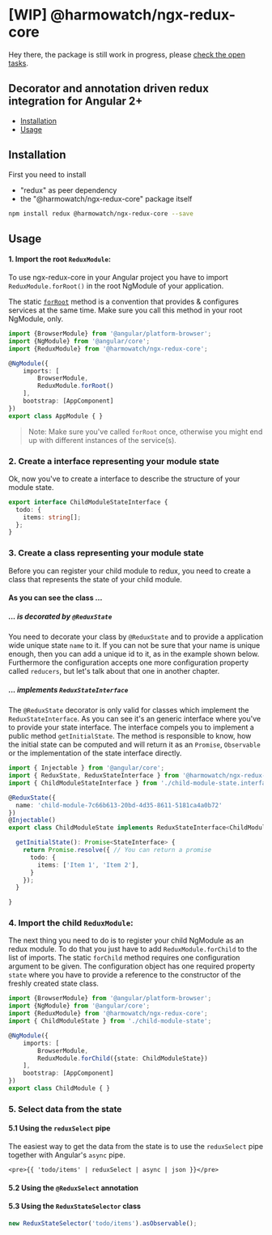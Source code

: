 # [WIP] @harmowatch/ngx-redux-core

Hey there, the package is still work in progress, please [check the open tasks](https://github.com/HarmoWatch/ngx-redux/projects/1).

## Decorator and annotation driven redux integration for Angular 2+

* [Installation](#installation)
* [Usage](#usage)

## Installation

First you need to install

- "redux" as peer dependency
- the "@harmowatch/ngx-redux-core" package itself

```sh
npm install redux @harmowatch/ngx-redux-core --save
```

## Usage

#### 1. Import the root `ReduxModule`:

To use ngx-redux-core in your Angular project you have to import `ReduxModule.forRoot()` in the root NgModule of your
application.

The static [`forRoot`](https://angular.io/docs/ts/latest/guide/ngmodule.html#!#core-for-root) method is a convention
that provides & configures services at the same time. Make sure you call this method in your root NgModule, only.

```ts
import {BrowserModule} from '@angular/platform-browser';
import {NgModule} from '@angular/core';
import {ReduxModule} from '@harmowatch/ngx-redux-core';

@NgModule({
    imports: [
        BrowserModule,
        ReduxModule.forRoot()
    ],
    bootstrap: [AppComponent]
})
export class AppModule { }
```

> Note: Make sure you've called `forRoot` once, otherwise you might end up with different instances of the service(s).

### 2. Create a interface representing your module state

Ok, now you've to create a interface to describe the structure of your module state. 

```ts
export interface ChildModuleStateInterface {
  todo: {
    items: string[];
  };
}
```

### 3. Create a class representing your module state

Before you can register your child module to redux, you need to create a class that represents the state of your child
module.
 
#### As you can see the class ...

##### ... is decorated by `@ReduxState`

You need to decorate your class by `@ReduxState` and to provide a application wide unique state `name` to it. If you can
not be sure that your name is unique enough, then you can add a unique id to it, as in the example shown below. 
Furthermore the configuration accepts one more configuration property called `reducers`, but let's talk about that one
in another chapter.

##### ... implements `ReduxStateInterface`

The `@ReduxState` decorator is only valid for classes which implement the `ReduxStateInterface`. As you can see it's an
generic interface where you've to provide your state interface. The interface compels you to implement a public method
`getInitialState`. The method is responsible to know, how the initial state can be computed and will return it as an
`Promise`, `Observable` or the implementation of the state interface directly.
 

```ts
import { Injectable } from '@angular/core';
import { ReduxState, ReduxStateInterface } from '@harmowatch/ngx-redux-core';
import { ChildModuleStateInterface } from './child-module-state.interface';

@ReduxState({
  name: 'child-module-7c66b613-20bd-4d35-8611-5181ca4a0b72'
})
@Injectable()
export class ChildModuleState implements ReduxStateInterface<ChildModuleStateInterface> {

  getInitialState(): Promise<StateInterface> {
    return Promise.resolve({ // You can return a promise
      todo: {
        items: ['Item 1', 'Item 2'],
      }
    });
  }

}
```


### 4. Import the child `ReduxModule`:

The next thing you need to do is to register your child NgModule as an redux module. To do that you just have to add
`ReduxModule.forChild` to the list of imports. The static `forChild` method requires one configuration argument to be
given. The configuration object has one required property `state` where you have to provide a reference to the 
constructor of the freshly created state class. 

```ts
import {BrowserModule} from '@angular/platform-browser';
import {NgModule} from '@angular/core';
import {ReduxModule} from '@harmowatch/ngx-redux-core';
import { ChildModuleState } from './child-module-state';

@NgModule({
    imports: [
        BrowserModule,
        ReduxModule.forChild({state: ChildModuleState})
    ],
    bootstrap: [AppComponent]
})
export class ChildModule { }
```

### 5. Select data from the state

#### 5.1 Using the `reduxSelect` pipe

The easiest way to get the data from the state is to use the `reduxSelect` pipe together with Angular's `async` pipe.

```angular2html
<pre>{{ 'todo/items' | reduxSelect | async | json }}</pre>
``` 

#### 5.2 Using the `@ReduxSelect` annotation


#### 5.3 Using the `ReduxStateSelector` class

```ts
new ReduxStateSelector('todo/items').asObservable();
```